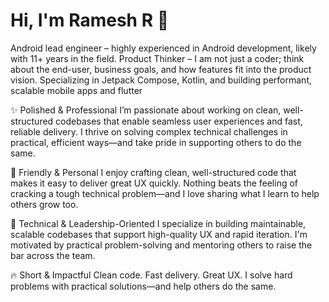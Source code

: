# Hi, I'm Ramesh R 👋

Android lead engineer – highly experienced in Android development, likely with 11+ years in the field.
Product Thinker – I am not just a coder; think about the end-user, business goals, and how features fit into the product vision.
Specializing in Jetpack Compose, Kotlin, and building performant, scalable mobile apps and flutter

✨ Polished & Professional 
I’m passionate about working on clean, well-structured codebases that enable seamless user experiences and fast, reliable delivery. I thrive on solving complex technical challenges in practical, efficient ways—and take pride in supporting others to do the same.

💬 Friendly & Personal
I enjoy crafting clean, well-structured code that makes it easy to deliver great UX quickly. Nothing beats the feeling of cracking a tough technical problem—and I love sharing what I learn to help others grow too.

🧠 Technical & Leadership-Oriented
I specialize in building maintainable, scalable codebases that support high-quality UX and rapid iteration. I'm motivated by practical problem-solving and mentoring others to raise the bar across the team.

🔥 Short & Impactful 
Clean code. Fast delivery. Great UX. I solve hard problems with practical solutions—and help others do the same.

